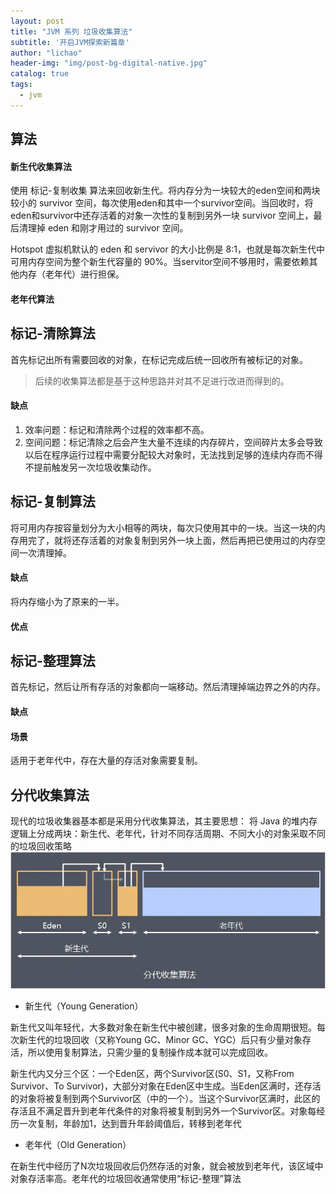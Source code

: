 ```yaml
---
layout: post
title: "JVM 系列 垃圾收集算法"
subtitle: '开启JVM探索新篇章'
author: "lichao"
header-img: "img/post-bg-digital-native.jpg"
catalog: true
tags:
  - jvm
---
```



## 算法
#### 新生代收集算法
使用 标记-复制收集 算法来回收新生代。将内存分为一块较大的eden空间和两块较小的 survivor 空间，每次使用eden和其中一个survivor空间。当回收时，将eden和survivor中还存活着的对象一次性的复制到另外一块 survivor 空间上，最后清理掉 eden 和刚才用过的 survivor 空间。

Hotspot 虚拟机默认的 eden 和 servivor 的大小比例是 8:1，也就是每次新生代中可用内存空间为整个新生代容量的 90%。当servitor空间不够用时，需要依赖其他内存（老年代）进行担保。
#### 老年代算法

## 标记-清除算法
首先标记出所有需要回收的对象，在标记完成后统一回收所有被标记的对象。

> 后续的收集算法都是基于这种思路并对其不足进行改进而得到的。
#### 缺点
1. 效率问题：标记和清除两个过程的效率都不高。
2. 空间问题：标记清除之后会产生大量不连续的内存碎片，空间碎片太多会导致以后在程序运行过程中需要分配较大对象时，无法找到足够的连续内存而不得不提前触发另一次垃圾收集动作。


## 标记-复制算法
将可用内存按容量划分为大小相等的两块，每次只使用其中的一块。当这一块的内存用完了，就将还存活着的对象复制到另外一块上面，然后再把已使用过的内存空间一次清理掉。

#### 缺点
将内存缩小为了原来的一半。

#### 优点

## 标记-整理算法
首先标记，然后让所有存活的对象都向一端移动。然后清理掉端边界之外的内存。
#### 缺点
#### 场景
适用于老年代中，存在大量的存活对象需要复制。

## 分代收集算法
现代的垃圾收集器基本都是采用分代收集算法，其主要思想： 将 Java 的堆内存逻辑上分成两块：新生代、老年代，针对不同存活周期、不同大小的对象采取不同的垃圾回收策略
![存储概览](/img/jvm/32.png)

* 新生代（Young Generation）

新生代又叫年轻代，大多数对象在新生代中被创建，很多对象的生命周期很短。每次新生代的垃圾回收（又称Young GC、Minor GC、YGC）后只有少量对象存活，所以使用复制算法，只需少量的复制操作成本就可以完成回收。

新生代内又分三个区：一个Eden区，两个Survivor区(S0、S1，又称From Survivor、To Survivor)，大部分对象在Eden区中生成。当Eden区满时，还存活的对象将被复制到两个Survivor区（中的一个）。当这个Survivor区满时，此区的存活且不满足晋升到老年代条件的对象将被复制到另外一个Survivor区。对象每经历一次复制，年龄加1，达到晋升年龄阈值后，转移到老年代

* 老年代（Old Generation）

在新生代中经历了N次垃圾回收后仍然存活的对象，就会被放到老年代，该区域中对象存活率高。老年代的垃圾回收通常使用“标记-整理”算法



